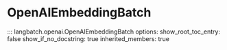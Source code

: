 # OpenAIEmbeddingBatch

::: langbatch.openai.OpenAIEmbeddingBatch
    options:
        show_root_toc_entry: false
        show_if_no_docstring: true
        inherited_members: true